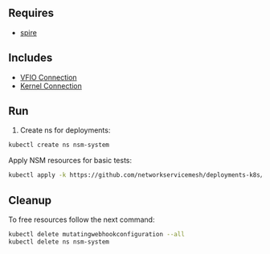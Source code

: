 ## Requires

- [spire](../spire)

## Includes

- [VFIO Connection](../use-cases/Vfio2Noop)
- [Kernel Connection](../use-cases/SriovKernel2Noop)

## Run

1. Create ns for deployments:
```bash
kubectl create ns nsm-system
```

Apply NSM resources for basic tests:
```bash
kubectl apply -k https://github.com/networkservicemesh/deployments-k8s/examples/sriov?ref=a357039d2c71fa81f64e9c3c77749eea61a80e94
```

## Cleanup

To free resources follow the next command:
```bash
kubectl delete mutatingwebhookconfiguration --all
kubectl delete ns nsm-system
```

